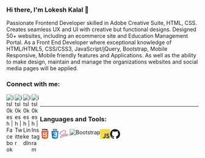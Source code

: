 ### Hi there, I'm Lokesh Kalal 👋

Passionate Frontend Developer skilled in Adobe Creative Suite, HTML, CSS. Creates seamless UX and UI with creative but functional 
designs. Designed 50+ websites, including an ecommerce site and Education Management Portal. As a Front End 
Developer where exceptional knowledge of HTML/HTML5, CSS/CSS3, JavaScript/jQuery, Bootstrap, Mobile 
Responsive, Mobile friendly features and Applications. As well as the ability to make design, maintain and manage the organizations websites and social media pages will be applied.

### Connect with me:

[<img align="left" alt="itsl0kesh | Facebook" width="22px" src="https://cdn.jsdelivr.net/npm/simple-icons@3.4.0/icons/facebook.svg" />][facebook]
[<img align="left" alt="itsl0kesh | Twitter" width="22px" src="https://cdn.jsdelivr.net/npm/simple-icons@v3/icons/twitter.svg" />][twitter]
[<img align="left" alt="itsl0kesh | LinkedIn" width="22px" src="https://cdn.jsdelivr.net/npm/simple-icons@v3/icons/linkedin.svg" />][linkedin]
[<img align="left" alt="itsl0kesh | Instagram" width="22px" src="https://cdn.jsdelivr.net/npm/simple-icons@v3/icons/instagram.svg" />][instagram]

<br />

---

### Languages and Tools:
<img align="left" alt="HTML5" width="26px" src="https://raw.githubusercontent.com/github/explore/80688e429a7d4ef2fca1e82350fe8e3517d3494d/topics/html/html.png" />
<img align="left" alt="CSS3" width="26px" src="https://raw.githubusercontent.com/github/explore/80688e429a7d4ef2fca1e82350fe8e3517d3494d/topics/css/css.png" />
<img align="left" alt="Sass" width="26px" src="https://raw.githubusercontent.com/github/explore/80688e429a7d4ef2fca1e82350fe8e3517d3494d/topics/sass/sass.png" />
<img align="left" alt="Bootstrap" height="26px" src="https://www.creative-tim.com/learning-lab/assets/images/bootstrap-5.svg" />
<img align="left" alt="JavaScript" width="26px" src="https://raw.githubusercontent.com/github/explore/80688e429a7d4ef2fca1e82350fe8e3517d3494d/topics/javascript/javascript.png" />
<img align="left" alt="GitHub" width="26px" src="https://raw.githubusercontent.com/github/explore/78df643247d429f6cc873026c0622819ad797942/topics/github/github.png" /> 

[twitter]: https://twitter.com/itsl0kesh
[facebook]: https://www.facebook.com/itsl0kesh
[instagram]: https://www.instagram.com/itsl0kesh
[linkedin]: https://www.linkedin.com/in/itsl0kesh
